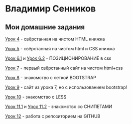 # Владимир Сенников
## Мои домашние задания

[Урок 4](https://se-vladimir.github.io/Lesson_4/ "Описание") - свёрстанная на чистом HTML книжка

[Урок 5](https://se-vladimir.github.io/Lesson_5/ "Описание") - свёрстанная на чистом html и CSS книжка

[Урок 6.1](Se-Vladimir.github.io/Lesson_6.1/ "Описание") и [Урок 6.2](Se-Vladimir.github.io/Lesson_6.2/ "Описание") - ПОЗИЦИОНИРОВАНИЕ в css

[Урок 7](Se-Vladimir.github.io/Lesson_7/src/ "Описание") - первый свёрстанный сайт на чистом html+css

[Урок 8](Se-Vladimir.github.io/Lesson_8/src/ "Описание") - знакомство с сеткой BOOTSTRAP

[Урок 9](Se-Vladimir.github.io/Lesson_9/src/ "Описание") - сайт из урока 7, но с использованием bootstrap!

[Урок 10](Se-Vladimir.github.io/Lesson_10/a527f818f90ad4e9d7a81b83db16317c.less "Описание") - знакомство с LESS

[Урок 11.1](https://se-vladimir.github.io/Lesson_11/Screenshot_1.png "Описание") и [Урок 11.2](https://se-vladimir.github.io/Lesson_11/Screenshot_2.png "Описание") - знакомство со СНИПЕТАМИ

[Урок 12](Se-Vladimir.github.io/Lesson_12/text.txt "Описание") - работа с репозиторием на GITHUB
